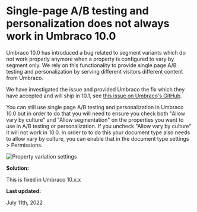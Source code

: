 # Single-page A/B testing and personalization does not always work in Umbraco 10.0

Umbraco 10.0 has introduced a bug related to segment variants which do not work properly anymore when a property is configured to vary by segment only. We rely on this functionality to provide single page A/B testing and personalization by serving different visitors different content from Umbraco.

We have investigated the issue and provided Umbraco the fix which they have accepted and will ship in 10.1, see [this issue on Umbraco's GitHub](https://github.com/umbraco/Umbraco-CMS/issues/12679).

You can still use single page A/B testing and personalization in Umbraco 10.0 but in order to do that you will need to ensure you check both "Allow vary by culture" and "Allow segmentation" on the properties you want to use in A/B testing or personalization. If you uncheck "Allow vary by culture" it will not work in 10.0. In order to to do this your document type also needs to allow vary by culture, you can enable that in the document type settings &gt; Permissions.

![Property variation settings]()

**Solution:**

This is fixed in Umbraco 10.x.x

**Last updated:**

July 11th, 2022